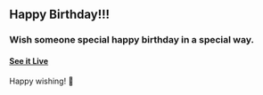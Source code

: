 ## Happy Birthday!!!

### Wish someone special happy birthday in a special way.

#### [See it Live](https://faahim.github.io/happy-birthday/)

Happy wishing! 🎉
